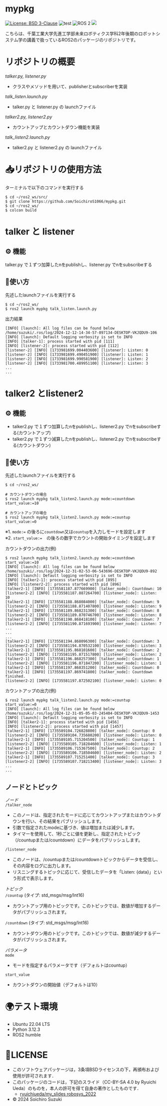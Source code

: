 # mypkg
[![License: BSD 3-Clause](https://img.shields.io/badge/License-BSD%203--Clause-blue.svg)](https://opensource.org/licenses/BSD-3-Clause)
![test](https://github.com/SoichiroS1066/mypkg/actions/workflows/test2.yml/badge.svg)
<img src="https://img.shields.io/badge/ROS%202-00A1A7.svg?logo=ros&logoColor=white&style=for-the-badge" alt="ROS 2">
<img src="https://img.shields.io/badge/-Python-yellow.svg?logo=python&style=for-the-badge">


こちらは、千葉工業大学先進工学部未来ロボティクス学科2年後期のロボットシステム学の講義で扱っているROS2のパッケージのリポジトリです。

# リポジトリの概要
*talker.py, listener.py*
- クラスやメソッドを用いて、publisherとsubscriberを実装

*talk_listen.launch.py*
- talker.py と listener.py の launchファイル

*talker2.py, listener2.py*
- カウントアップとカウントダウン機能を実装

*talk_listen2.launch.py*
- talker2.py と listener2.py の launchファイル

# 📥リポジトリの使用方法

ターミナルで以下のコマンドを実行する
```
$ cd ~/ros2_ws/src/
$ git clone https://github.com/SoichiroS1066/mypkg.git
$ cd ~/ros2_ws/
$ colcon build
```

# talker と listener

## ⚙️ 機能

talker.py で１ずつ加算したnをpublishし、listener.py でnをsubscribeする

## 📝使い方
先述したlaunchファイルを実行する
```
$ cd ~/ros2_ws/
$ ros2 launch mypkg talk_listen.launch.py
```  
出力結果
```
[INFO] [launch]: All log files can be found below /home/suzuki/.ros/log/2024-12-12-14-34-57-897134-DESKTOP-VKJQDU9-106
[INFO] [launch]: Default logging verbosity is set to INFO
[INFO] [talker-1]: process started with pid [111]
[INFO] [listener-2]: process started with pid [112]
[listener-2] [INFO] [1733981699.004403600] [listener]: Listen: 0
[listener-2] [INFO] [1733981699.490451900] [listener]: Listen: 1
[listener-2] [INFO] [1733981699.990581900] [listener]: Listen: 2
[listener-2] [INFO] [1733981700.489951100] [listener]: Listen: 3
...
...
```  

# talker2 とlistener2

## ⚙️ 機能
- talker2.py で１ずつ加算したnをpublishし、listener2.py でnをsubscribeする(カウントアップ)   
- talker2.py で１ずつ減算したnをpublishし、listener2.py でnをsubscribeする(カウントダウン)   

## 📝使い方
先述したlaunchファイルを実行する
```
$ cd ~/ros2_ws/
   
# カウントダウンの場合   
$ ros2 launch mypkg talk_listen2.launch.py mode:=countdown start_value:=10   
   
# カウントアップの場合   
$ ros2 launch mypkg talk_listen2.launch.py mode:=countup start_value:=0   
```   
※1. `mode:=` の後ろに`countdown`又は`countup`を入力しモードを設定します   
※2. `start_value:=`　の後ろの数字でカウントの開始タイミングを設定します   
   
カウントダウンの出力(例)
```
$ ros2 launch mypkg talk_listen2.launch.py mode:=countdown start_value:=10
[INFO] [launch]: All log files can be found below /home/suzuki/.ros/log/2024-12-31-02-53-06-543696-DESKTOP-VKJQDU9-892
[INFO] [launch]: Default logging verbosity is set to INFO
[INFO] [talker2-1]: process started with pid [895]
[INFO] [listener2-2]: process started with pid [896]
[talker2-1] [INFO] [1735581187.877669900] [talker_node]: Countdown: 10
[listener2-2] [INFO] [1735581187.887264700] [listener_node]: Listen: 10
[talker2-1] [INFO] [1735581188.868084000] [talker_node]: Countdown: 9
[listener2-2] [INFO] [1735581188.871407800] [listener_node]: Listen: 9
[talker2-1] [INFO] [1735581189.868231300] [talker_node]: Countdown: 8
[listener2-2] [INFO] [1735581189.870746700] [listener_node]: Listen: 8
[talker2-1] [INFO] [1735581190.868418100] [talker_node]: Countdown: 7
[listener2-2] [INFO] [1735581190.871693900] [listener_node]: Listen: 7
...
...
...
[talker2-1] [INFO] [1735581194.868096300] [talker_node]: Countdown: 3
[listener2-2] [INFO] [1735581194.870532100] [listener_node]: Listen: 3
[talker2-1] [INFO] [1735581195.868101600] [talker_node]: Countdown: 2
[listener2-2] [INFO] [1735581195.871517800] [listener_node]: Listen: 2
[talker2-1] [INFO] [1735581196.868257300] [talker_node]: Countdown: 1
[listener2-2] [INFO] [1735581196.871847200] [listener_node]: Listen: 1
[talker2-1] [INFO] [1735581197.868351200] [talker_node]: Countdown: 0
[talker2-1] [INFO] [1735581197.869741800] [talker_node]: Countdown finished.
[listener2-2] [INFO] [1735581197.872502100] [listener_node]: Listen: 0
```
   
カウントアップの出力(例)   
```
$ ros2 launch mypkg talk_listen2.launch.py mode:=countup start_value:=0
[INFO] [launch]: All log files can be found below /home/suzuki/.ros/log/2024-12-31-05-05-03-245404-DESKTOP-VKJQDU9-1453
[INFO] [launch]: Default logging verbosity is set to INFO
[INFO] [talker2-1]: process started with pid [1456]
[INFO] [listener2-2]: process started with pid [1457]
[talker2-1] [INFO] [1735589104.726828800] [talker_node]: Countup: 0
[listener2-2] [INFO] [1735589104.735680200] [listener_node]: Listen: 0
[talker2-1] [INFO] [1735589105.715204500] [talker_node]: Countup: 1
[listener2-2] [INFO] [1735589105.718284600] [listener_node]: Listen: 1
[talker2-1] [INFO] [1735589106.715367500] [talker_node]: Countup: 2
[listener2-2] [INFO] [1735589106.718504600] [listener_node]: Listen: 2
[talker2-1] [INFO] [1735589107.715251400] [talker_node]: Countup: 3
[listener2-2] [INFO] [1735589107.718213400] [listener_node]: Listen: 3
...
...
```   


## ノードとトピック
*ノード*   
`/talker_node`   
- このノードは、指定されたモードに応じてカウントアップまたはカウントダウンを行い、その結果をパブリッシュします。   
- 引数で指定されたmodeに基づき、値は増加または減少します。   
- タイマーを使用して、1秒ごとに値を更新し、指定されたトピック（/countupまたは/countdown）にデータをパブリッシュします。   
   
`/listener_node`   
- このノードは、/countupまたは/countdownトピックからデータを受信し、その内容をログに出力します。   
- リスニングするトピックに応じて、受信したデータを「Listen: {data}」という形式で表示します。   
   
*トピック*   
`/countup` (タイプ: std_msgs/msg/Int16)   
- カウントアップ用のトピックです。このトピックでは、数値が増加するデータがパブリッシュされます。

`/countdown` (タイプ: std_msgs/msg/Int16)   
- カウントダウン用のトピックです。このトピックでは、数値が減少するデータがパブリッシュされます。  

*パラメータ*   
`mode`  
- モードを指定するパラメータです（デフォルトはcountup）

`start_value`   
- カウントダウンの開始値（デフォルトは10）

# 🌍テスト環境
- Ubuntu 22.04 LTS
- Python 3.12.3
- ROS2 humble

# 📄LICENSE

- このソフトウェアパッケージは，3条項BSDライセンスの下，再頒布および使用が許可されます．
- このパッケージのコードは，下記のスライド（CC-BY-SA 4.0 by Ryuichi Ueda）のものを，本人の許可を得て自身の著作としたものです．
    - [ryuichiueda/my_slides robosys_2022](https://github.com/ryuichiueda/my_slides/tree/master/robosys_2024)
- © 2024 Soichiro Suzuki
